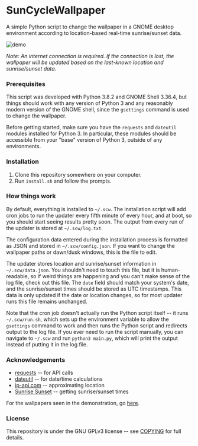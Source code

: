 # SunCycleWallpaper

A simple Python script to change the wallpaper in a GNOME desktop environment according to location-based real-time sunrise/sunset data.

![demo](demo.gif)

*Note: An internet connection is required. If the connection is lost, the wallpaper will be updated based on the last-known location and sunrise/sunset data.*

### Prerequisites

This script was developed with Python 3.8.2 and GNOME Shell 3.36.4, but things should work with any version of Python 3 and any reasonably modern version of the GNOME shell, since the `gsettings` command is used to change the wallpaper.

Before getting started, make sure you have the `requests` and `dateutil` modules installed for Python 3. In particular, these modules should be accessible from your "base" version of Python 3, outside of any environments.

### Installation

1. Clone this repository somewhere on your computer.
2. Run `install.sh` and follow the prompts.

### How things work

By default, everything is installed to `~/.scw`. The installation script will add cron jobs to run the updater every fifth minute of every hour, and at boot, so you should start seeing results pretty soon. The output from every run of the updater is stored at `~/.scw/log.txt`.

The configuration data entered during the installation process is formatted as JSON and stored in `~/.scw/config.json`. If you want to change the wallpaper paths or dawn/dusk windows, this is the file to edit.

The updater stores location and sunrise/sunset information in `~/.scw/data.json`. You shouldn't need to touch this file, but it is human-readable, so if weird things are happening and you can't make sense of the log file, check out this file. The `date` field should match your system's date, and the sunrise/sunset times should be stored as UTC timestamps. This data is only updated if the date or location changes, so for most updater runs this file remains unchanged.

Note that the cron job doesn't actually run the Python script itself -- it runs `~/.scw/run.sh`, which sets up the environment variable to allow the `gsettings` command to work and then runs the Python script and redirects output to the log file. If you ever need to run the script manually, you can navigate to `~/.scw` and run `python3 main.py`, which will print the output instead of putting it in the log file.

### Acknowledgements

-  [requests](https://requests.readthedocs.io/en/master/) -- for API calls
-  [dateutil](https://dateutil.readthedocs.io/en/stable/) -- for date/time calculations
-  [ip-api.com](http://ip-api.com/) -- approximating location
-  [Sunrise Sunset](https://sunrise-sunset.org/) -- getting sunrise/sunset times

For the wallpapers seen in the demonstration, go [here](https://imgur.com/gallery/D6ia1).

### License

This repository is under the GNU GPLv3 license -- see [COPYING](COPYING) for full details.
